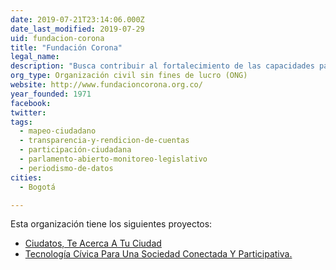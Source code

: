 ```yaml
---
date: 2019-07-21T23:14:06.000Z
date_last_modified: 2019-07-29
uid: fundacion-corona
title: "Fundación Corona"
legal_name: 
description: "Busca contribuir al fortalecimiento de las capacidades para impulsar el desarrollo social, la calidad de vida y la equidad en Colombia."
org_type: Organización civil sin fines de lucro (ONG)
website: http://www.fundacioncorona.org.co/
year_founded: 1971
facebook: 
twitter: 
tags:
  - mapeo-ciudadano
  - transparencia-y-rendicion-de-cuentas
  - participación-ciudadana
  - parlamento-abierto-monitoreo-legislativo
  - periodismo-de-datos
cities: 
  - Bogotá

---
```


Esta organización tiene los siguientes proyectos:

- [Ciudatos, Te Acerca A Tu Ciudad](/proyectos/ciudatos-te-acerca-a-tu-ciudad)
- [Tecnología Cívica Para Una Sociedad Conectada Y Participativa.](/proyectos/tecnologia-civica-para-una-sociedad-conectada-y-participativa)
